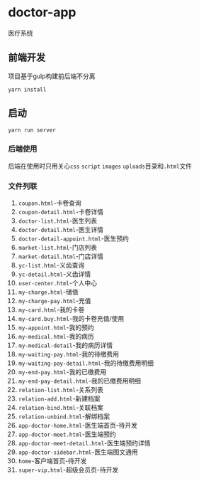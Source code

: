 # doctor-app
医疗系统

## 前端开发
项目基于gulp构建前后端不分离
```
yarn install
```
## 启动
```
yarn run server
```
### 后端使用
后端在使用时只用关心`css` `script` `images` `uploads`目录和`.html`文件

### 文件列联

1. `coupon.html`-卡卷查询
2. `coupon-detail.html`-卡卷详情
3. `doctor-list.html`-医生列表
4. `doctor-detail.html`-医生详情
5. `doctor-detail-appoint.html`-医生预约
6. `market-list.html`-门店列表
7. `market-detail.html`-门店详情
8. `yc-list.html`-义齿查询
9. `yc-detail.html`-义齿详情
10. `user-center.html`-个人中心
11. `my-charge.html`-储值
12. `my-charge-pay.html`-充值
13. `my-card.html`-我的卡卷
14. `my-card.buy.html`-我的卡卷充值/使用
15. `my-appoint.html`-我的预约
16. `my-medical.html`-我的病历
17. `my-medical-detail`-我的病历详情
18. `my-waiting-pay.html`-我的待缴费用
19. `my-waiting-pay-detail.html`-我的待缴费用明细
20. `my-end-pay.html`-我的已缴费用
21. `my-end-pay-detail.html`-我的已缴费用明细
22. `relation-list.html`-关系列表
23. `relation-add.html`-新建档案
24. `relation-bind.html`-关联档案
25. `relation-unbind.html`-解绑档案
26. `app-doctor-home.html`-医生端首页-待开发
27. `app-doctor-meet.html`-医生端预约
28. `app-doctor-meet-detail.html`-医生端预约详情
29. `app-doctor-sidebar.html`-医生端图文通用
30. `home`-客户端首页-待开发
31. `super-vip.html`-超级会员页-待开发

